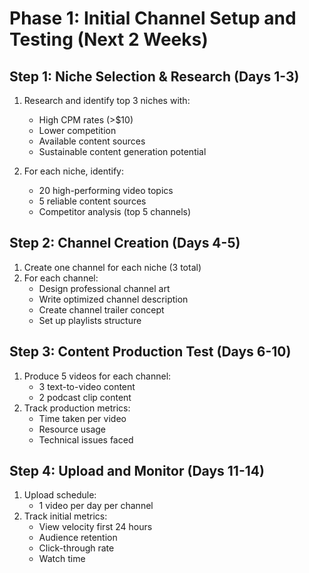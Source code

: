# Phase 1: Initial Channel Setup and Testing (Next 2 Weeks)

## Step 1: Niche Selection & Research (Days 1-3)
1. Research and identify top 3 niches with:
   - High CPM rates (>$10)
   - Lower competition
   - Available content sources
   - Sustainable content generation potential

2. For each niche, identify:
   - 20 high-performing video topics
   - 5 reliable content sources
   - Competitor analysis (top 5 channels)

## Step 2: Channel Creation (Days 4-5)
1. Create one channel for each niche (3 total)
2. For each channel:
   - Design professional channel art
   - Write optimized channel description
   - Create channel trailer concept
   - Set up playlists structure

## Step 3: Content Production Test (Days 6-10)
1. Produce 5 videos for each channel:
   - 3 text-to-video content
   - 2 podcast clip content
2. Track production metrics:
   - Time taken per video
   - Resource usage
   - Technical issues faced

## Step 4: Upload and Monitor (Days 11-14)
1. Upload schedule:
   - 1 video per day per channel
2. Track initial metrics:
   - View velocity first 24 hours
   - Audience retention
   - Click-through rate
   - Watch time
